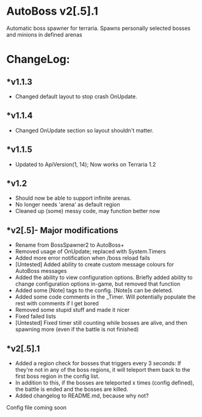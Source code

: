 AutoBoss v2[.5].1
========

Automatic boss spawner for terraria. Spawns personally selected bosses and minions in defined arenas



ChangeLog:
============
 *v1.1.3
----------

* Changed default layout to stop crash OnUpdate.

 *v1.1.4
----------

* Changed OnUpdate section so layout shouldn't matter.

 *v1.1.5
----------

* Updated to ApiVersion(1, 14); Now works on Terraria 1.2

 *v1.2
---------

* Should now be able to support infinite arenas. 
* No longer needs 'arena' as default region
* Cleaned up (some) messy code, may function better now

*v2[.5]- Major modifications
------------------------------

* Rename from BossSpawner2 to AutoBoss+
* Removed usage of OnUpdate; replaced with System.Timers
* Added more error notification when /boss reload fails
* [Untested] Added ability to create custom message colours for AutoBoss messages
* Added the ability to view configuration options. Briefly added ability to change configuration options in-game,
 but removed that function
* Added some [Note] tags to the config. [Note]s can be deleted.
* Added some code comments in the _Timer. Will potentially populate the rest with comments if I get bored
* Removed some stupid stuff and made it nicer
* Fixed failed lists
* [Untested] Fixed timer still counting while bosses are alive, and then spawning more (even if the battle is not finished)

*v2[.5].1
-----------

* Added a region check for bosses that triggers every 3 seconds: If they're not in any of the boss regions, it will
 teleport them back to the first boss region in the config list.
* In addition to this, if the bosses are teleported x times (config defined), the battle is ended and the bosses are killed.
* Added changelog to README.md, because why not?

Config file coming soon
